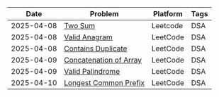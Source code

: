 | Date | Problem | Platform | Tags |
|------|---------|----------|------|
| 2025-04-08 | [Two Sum](.\2025-04-08\two_sum.md) | Leetcode | DSA |
| 2025-04-08 | [Valid Anagram](.\2025-04-08\valid_anagram.md) | LeetCode | DSA |
| 2025-04-08 | [Contains Duplicate](.\2025-04-08\contains_duplicate.md) | LeetCode | DSA |
| 2025-04-09 | [Concatenation of Array](.\2025-04-09\concatenation_of_array.md) | LeetCode | DSA |
| 2025-04-09 | [Valid Palindrome](.\2025-04-09\valid_palindrome.md) | LeetCode | DSA |
| 2025-04-10 | [Longest Common Prefix](.\2025-04-10\longest_common_prefix.md) | LeetCode | DSA |
